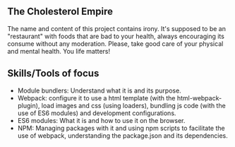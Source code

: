 ## The Cholesterol Empire ##
The name and content of this project contains irony. It's supposed to be an "restaurant" with foods that are bad to your health, always encouraging its consume without any moderation.
Please, take good care of your physical and mental health. You life matters!
## Skills/Tools of focus ##
* Module bundlers: Understand what it is and its purpose.
* Webpack: configure it to use a html template (with the html-webpack-plugin), load images and css (using loaders), bundling js code (with the use of ES6 modules) and development configurations.
* ES6 modules: What it is and how to use it on the browser.
* NPM: Managing packages with it and using npm scripts to facilitate the use of webpack, understanding the package.json and its dependencies.